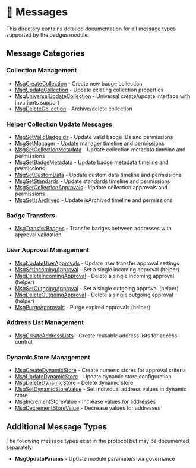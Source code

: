 # 📨 Messages

This directory contains detailed documentation for all message types supported by the badges module.

## Message Categories

### Collection Management

-   [MsgCreateCollection](./msg-create-collection.md) - Create new badge collection
-   [MsgUpdateCollection](./msg-update-collection.md) - Update existing collection properties
-   [MsgUniversalUpdateCollection](./msg-universal-update-collection.md) - Universal create/update interface with invariants support
-   [MsgDeleteCollection](./msg-delete-collection.md) - Archive/delete collection

### Helper Collection Update Messages

-   [MsgSetValidBadgeIds](./msg-set-valid-badge-ids.md) - Update valid badge IDs and permissions
-   [MsgSetManager](./msg-set-manager.md) - Update manager timeline and permissions
-   [MsgSetCollectionMetadata](./msg-set-collection-metadata.md) - Update collection metadata timeline and permissions
-   [MsgSetBadgeMetadata](./msg-set-badge-metadata.md) - Update badge metadata timeline and permissions
-   [MsgSetCustomData](./msg-set-custom-data.md) - Update custom data timeline and permissions
-   [MsgSetStandards](./msg-set-standards.md) - Update standards timeline and permissions
-   [MsgSetCollectionApprovals](./msg-set-collection-approvals.md) - Update collection approvals and permissions
-   [MsgSetIsArchived](./msg-set-is-archived.md) - Update isArchived timeline and permissions

### Badge Transfers

-   [MsgTransferBadges](./msg-transfer-badges.md) - Transfer badges between addresses with approval validation

### User Approval Management

-   [MsgUpdateUserApprovals](./msg-update-user-approvals.md) - Update user transfer approval settings
-   [MsgSetIncomingApproval](./msg-set-incoming-approval.md) - Set a single incoming approval (helper)
-   [MsgDeleteIncomingApproval](./msg-delete-incoming-approval.md) - Delete a single incoming approval (helper)
-   [MsgSetOutgoingApproval](./msg-set-outgoing-approval.md) - Set a single outgoing approval (helper)
-   [MsgDeleteOutgoingApproval](./msg-delete-outgoing-approval.md) - Delete a single outgoing approval (helper)
-   [MsgPurgeApprovals](./msg-purge-approvals.md) - Purge expired approvals (helper)

### Address List Management

-   [MsgCreateAddressLists](./msg-create-address-lists.md) - Create reusable address lists for access control

### Dynamic Store Management

-   [MsgCreateDynamicStore](./msg-create-dynamic-store.md) - Create numeric stores for approval criteria
-   [MsgUpdateDynamicStore](./msg-update-dynamic-store.md) - Update dynamic store configuration
-   [MsgDeleteDynamicStore](./msg-delete-dynamic-store.md) - Delete dynamic store
-   [MsgSetDynamicStoreValue](./msg-set-dynamic-store-value.md) - Set individual address values in dynamic store
-   [MsgIncrementStoreValue](./msg-increment-store-value.md) - Increase values for addresses
-   [MsgDecrementStoreValue](./msg-decrement-store-value.md) - Decrease values for addresses

## Additional Message Types

The following message types exist in the protocol but may be documented separately:

-   **MsgUpdateParams** - Update module parameters via governance
